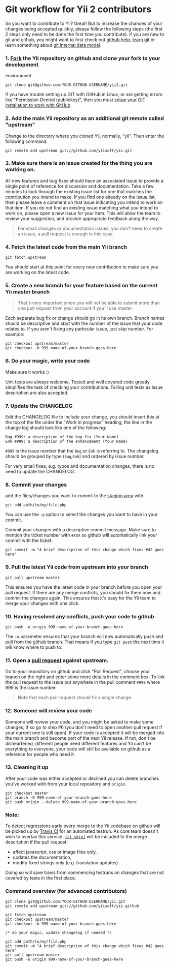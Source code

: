 Git workflow for Yii 2 contributors
===================================

So you want to contribute to Yii? Great! But to increase the chances of your changes being accepted quickly, please
follow the following steps (the first 2 steps only need to be done the first time you contribute). If you are new to git
and github, you might want to first check out [github help](http://help.github.com/), [learn git](http://gitref.org/)
or learn something about [git internal data model](http://nfarina.com/post/9868516270/git-is-simpler).

### 1. [Fork](http://help.github.com/fork-a-repo/) the Yii repository on github and clone your fork to your development
environment

```
git clone git@github.com:YOUR-GITHUB-USERNAME/yii2.git
```

If you have trouble setting up GIT with GitHub in Linux, or are getting errors like "Permission Denied (publickey)",
then you must [setup your GIT installation to work with GitHub](http://help.github.com/linux-set-up-git/)

### 2. Add the main Yii repository as an additional git remote called "upstream"

Change to the directory where you cloned Yii, normally, "yii". Then enter the following command:

```
git remote add upstream git://github.com/yiisoft/yii.git
```

### 3. Make sure there is an issue created for the thing you are working on.

All new features and bug fixes should have an associated issue to provide a single point of reference for discussion
and documentation. Take a few minutes to look through the existing issue list for one that matches the contribution you
intend to make. If you find one already on the issue list, then please leave a comment on that issue indicating you
intend to work on that item. If you do not find an existing issue matching what you intend to work on, please open a
new issue for your item. This will allow the team to review your suggestion, and provide appropriate feedback along
the way.

> For small changes or documentation issues, you don't need to create an issue, a pull request is enough in this case.

### 4. Fetch the latest code from the main Yii branch

```
git fetch upstream
```

You should start at this point for every new contribution to make sure you are working on the latest code.

### 5. Create a new branch for your feature based on the current Yii master branch

> That's very important since you will not be able to submit more than one pull request from your account if you'll
  use master.

Each separate bug fix or change should go in its own branch. Branch names should be descriptive and start with
the number of the issue that your code relates to. If you aren't fixing any particular issue, just skip number.
For example:

```
git checkout upstream/master
git checkout -b 999-name-of-your-branch-goes-here
```

### 6. Do your magic, write your code

Make sure it works :)

Unit tests are always welcome. Tested and well covered code greatly simplifies the task of checking your contributions.
Failing unit tests as issue description are also accepted.

### 7. Update the CHANGELOG

Edit the CHANGELOG file to include your change, you should insert this at the top of the file under the
"Work in progress" heading, the line in the change log should look like one of the following:

```
Bug #999: a description of the bug fix (Your Name)
Enh #999: a description of the enhancement (Your Name)
```

`#999` is the issue number that the `Bug` or `Enh` is referring to.
The changelog should be grouped by type (`Bug`,`Enh`) and ordered by issue number.

For very small fixes, e.g. typos and documentation changes, there is no need to update the CHANGELOG.

### 8. Commit your changes

add the files/changes you want to commit to the [staging area](http://gitref.org/basic/#add) with

```
git add path/to/my/file.php
```

You can use the `-p` option to select the changes you want to have in your commit.

Commit your changes with a descriptive commit message. Make sure to mention the ticket number with `#XXX` so github will
automatically link your commit with the ticket:

```
git commit -m "A brief description of this change which fixes #42 goes here"
```

### 9. Pull the latest Yii code from upstream into your branch

```
git pull upstream master
```

This ensures you have the latest code in your branch before you open your pull request. If there are any merge conflicts,
you should fix them now and commit the changes again. This ensures that it's easy for the Yii team to merge your changes
with one click.

### 10. Having resolved any conflicts, push your code to github

```
git push -u origin 999-name-of-your-branch-goes-here
```

The `-u` parameter ensures that your branch will now automatically push and pull from the github branch. That means
if you type `git push` the next time it will know where to push to.

### 11. Open a [pull request](http://help.github.com/send-pull-requests/) against upstream.

Go to your repository on github and click "Pull Request", choose your branch on the right and enter some more details
in the comment box. To link the pull request to the issue put anywhere in the pull comment `#999` where 999 is the
issue number.

> Note that each pull-request should fix a single change.

### 12. Someone will review your code

Someone will review your code, and you might be asked to make some changes, if so go to step #6 (you don't need to open
another pull request if your current one is still open). If your code is accepted it will be merged into the main branch
and become part of the next Yii release. If not, don't be disheartened, different people need different features and Yii
can't be everything to everyone, your code will still be available on github as a reference for people who need it.

### 13. Cleaning it up

After your code was either accepted or declined you can delete branches you've worked with from your local repository
and `origin`.

```
git checkout master
git branch -D 999-name-of-your-branch-goes-here
git push origin --delete 999-name-of-your-branch-goes-here
```

### Note:

To detect regressions early every merge to the Yii codebase on github will be picked up by
[Travis CI](http://travis-ci.org) for an automated testrun. As core team doesn't wish to overtax this service,
[`[ci skip]`](http://about.travis-ci.org/docs/user/how-to-skip-a-build/) will be included to the merge description if
the pull request:

* affect javascript, css or image files only,
* updates the documentation,
* modify fixed strings only (e.g. translation updates)

Doing so will save travis from commencing testruns on changes that are not covered by tests in the first place.

### Command overview (for advanced contributors)

```
git clone git@github.com:YOUR-GITHUB-USERNAME/yii.git
git remote add upstream git://github.com/yiisoft/yii.github
```

```
git fetch upstream
git checkout upstream/master
git checkout -b 999-name-of-your-branch-goes-here

/* do your magic, update changelog if needed */

git add path/to/my/file.php
git commit -m "A brief description of this change which fixes #42 goes here"
git pull upstream master
git push -u origin 999-name-of-your-branch-goes-here
```
